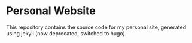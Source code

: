 # Personal Website

This repository contains the source code for my personal site, generated using jekyll (now deprecated, switched to hugo).
